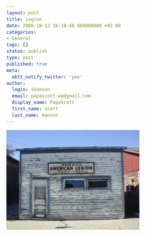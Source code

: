 ```yaml
---
layout: post
title: Legion
date: 2000-10-12 16:10:48.000000000 +02:00
categories:
- General
tags: []
status: publish
type: post
published: true
meta:
  aktt_notify_twitter: 'yes'
author:
  login: shanson
  email: papascott-wp@gmail.com
  display_name: PapaScott
  first_name: Scott
  last_name: Hanson
---
```

<p><img src="/wordpress/wp-content/uploads/2000/10/odessa.jpg" height="263" width="350" border="0" alt="odessa.jpg: " /></p>

